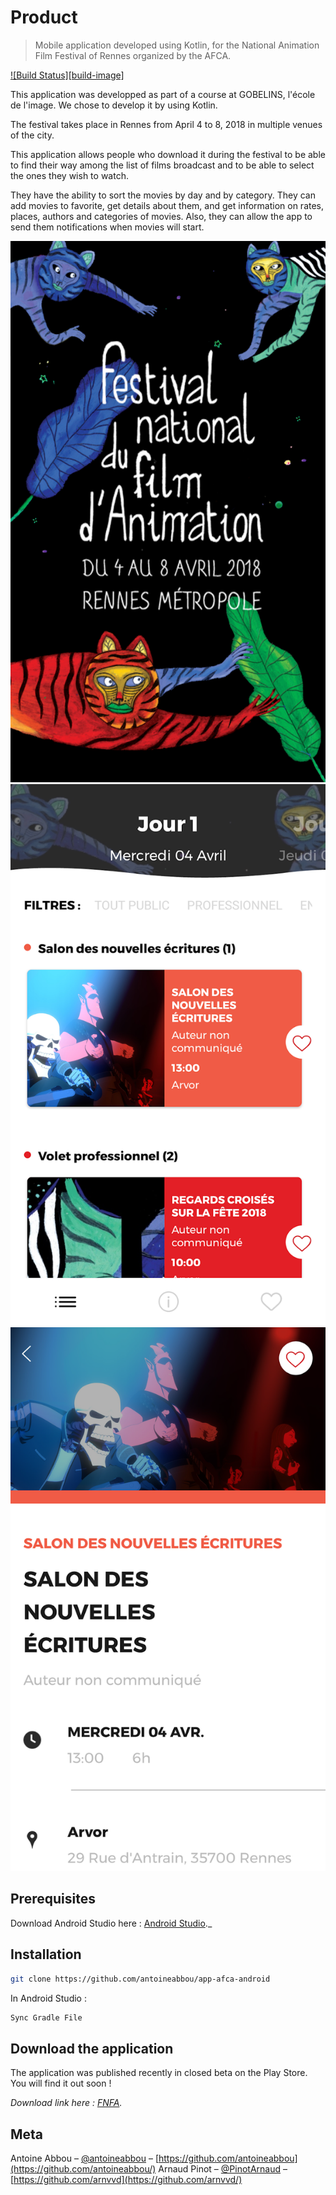 # Product
> Mobile application developed using Kotlin, for the National Animation Film Festival of Rennes organized by the AFCA. 

[![Build Status][build-image]][build-url]

This application was developped as part of a course at GOBELINS, l'école de l'image. We chose to develop it by using Kotlin. 

The festival takes place in Rennes from April 4 to 8, 2018 in multiple venues of the city.

This application allows people who download it during the festival to be able to find their way among the list of films broadcast and to be able to select the ones they wish to watch. 

They have the ability to sort the movies by day and by category. They can add movies to favorite, get details about them, and get information on rates, places, authors and categories of movies. Also, they can allow the app to send them notifications when movies will start. 

![](fnfa.png)
![](fnfa-1.png)
![](fnfa-2.png)

## Prerequisites

Download Android Studio here : [Android Studio][androidstudio]._

## Installation

```sh
git clone https://github.com/antoineabbou/app-afca-android
```

In Android Studio :

```sh
Sync Gradle File
```

## Download the application

The application was published recently in closed beta on the Play Store. You will find it out soon ! 

_Download link here : [FNFA][fnfa]._


## Meta

Antoine Abbou – [@antoineabbou](https://twitter.com/antoineabbou) – [https://github.com/antoineabbou](https://github.com/antoineabbou/)
Arnaud Pinot – [@PinotArnaud](https://twitter.com/PinotArnaud) – [https://github.com/arnvvd](https://github.com/arnvvd/)

<!-- Markdown link & img dfn's -->
[build-url]: https://travis-ci.org/dbader/node-datadog-metrics
[fnfa]: https://play.google.com/store/apps/details?id=com.pibbou.afca
[androidstudio]: https://developer.android.com/studio/index.html